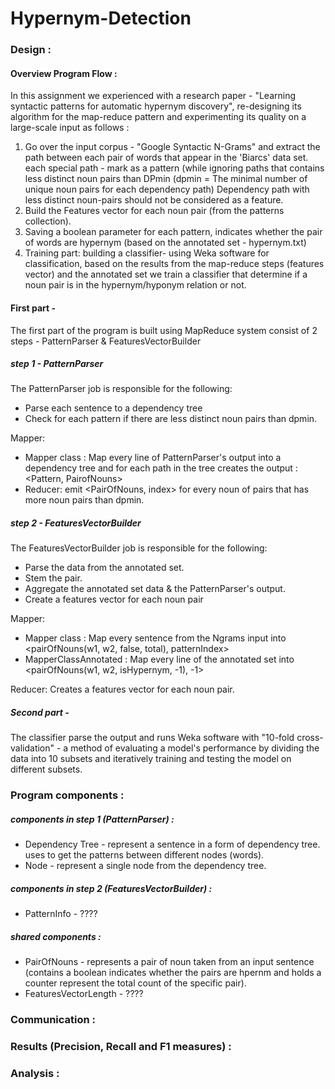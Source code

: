 # Hypernym-Detection


### Design :

#### Overview Program Flow :

In this assignment we experienced with a research paper - "Learning syntactic patterns for automatic hypernym discovery", re-designing its algorithm for the map-reduce pattern and experimenting its quality on a large-scale input as follows :
1. Go over the input corpus - "Google Syntactic N-Grams" and extract the path between each pair
of words that appear in the 'Biarcs' data set. each special path - mark as a pattern (while ignoring paths  that contains less distinct noun pairs than DPmin (dpmin = The minimal number of unique noun pairs for each dependency path) Dependency path with less distinct noun-pairs should not be considered as a feature.
2. Build the Features vector for each noun pair (from the patterns collection).
3. Saving a boolean parameter for each pattern, indicates whether the pair of words are hypernym (based on the annotated set - hypernym.txt)
4. Training part: building a classifier-  using Weka software for classification, based on the results from the map-reduce steps (features vector) and the annotated set we train a classifier that determine if a noun pair is in the hypernym/hyponym relation or not.


#### First part - 

The first part of the program is built using MapReduce system consist of 2 steps - PatternParser & FeaturesVectorBuilder

##### step 1 - PatternParser

The PatternParser job is responsible for the following:
 * Parse each sentence to a dependency tree
 * Check for each pattern if there are less distinct noun pairs than dpmin.

Mapper: 
- Mapper class : Map every line of PatternParser's output into a dependency tree and for each path in the tree creates the output :
<Pattern, PairofNouns>
- Reducer: emit <PairOfNouns, index> for every noun of pairs that has more noun pairs than dpmin.

##### step 2 - FeaturesVectorBuilder

The FeaturesVectorBuilder job is responsible for the following:
* Parse the data from the annotated set.
* Stem the pair.
* Aggregate the annotated set data & the PatternParser's output.
* Create a features vector for each noun pair 

Mapper: 
- Mapper class : Map every sentence from the Ngrams input into <pairOfNouns(w1, w2, false, total), patternIndex>
- MapperClassAnnotated : Map every line of the annotated set into <pairOfNouns(w1, w2, isHypernym, -1), -1>

Reducer: Creates a features vector for each noun pair.

##### Second part -

The classifier parse the output and runs Weka software with "10-fold cross-validation" - 
a method of evaluating a model's performance by dividing the data into 10 subsets and iteratively training and testing the model on different subsets.


### Program components :

##### components in step 1 (PatternParser) :
* Dependency Tree - represent a sentence in a form of dependency tree. uses to get the patterns between different nodes (words).
* Node - represent a single node from the dependency tree.

##### components in step 2 (FeaturesVectorBuilder) :
* PatternInfo - ????

##### shared components :
* PairOfNouns - represents a pair of noun taken from an input sentence (contains a boolean indicates whether the pairs are 
hpernm and holds a counter represent the total count of the specific pair).
* FeaturesVectorLength - ????


### Communication : 


### Results (Precision, Recall and F1 measures) :


### Analysis :


